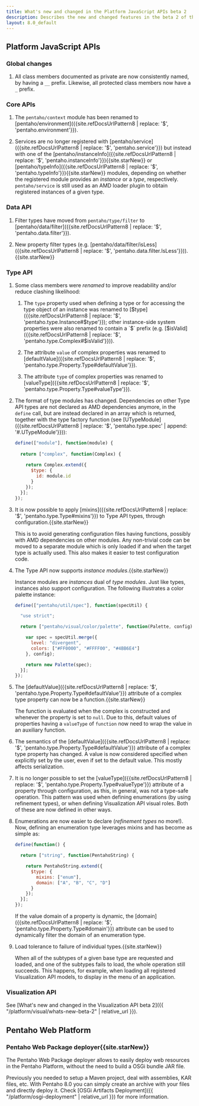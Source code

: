 ```yaml
---
title: What's new and changed in the Platform JavaScript APIs beta 2
description: Describes the new and changed features in the beta 2 of the Platform JavaScript APIs.
layout: 8.0_default
---
```


## Platform JavaScript APIs

### Global changes

1. All class members documented as private are now consistently named, by having a `__` prefix.
   Likewise, all protected class members now have a `_` prefix.


### Core APIs

1. The `pentaho/context` module has been renamed to 
   [pentaho/environment]({{site.refDocsUrlPattern8 | replace: '$', 'pentaho.environment'}}).

2. Services are no longer registered with 
   [pentaho/service]({{site.refDocsUrlPattern8 | replace: '$', 'pentaho.service'}}) but instead with
   one of the [pentaho/instanceInfo]({{site.refDocsUrlPattern8 | replace: '$', 'pentaho.instanceInfo'}}){{site.starNew}} or 
   [pentaho/typeInfo]({{site.refDocsUrlPattern8 | replace: '$', 'pentaho.typeInfo'}}){{site.starNew}} modules,
   depending on whether the registered module provides an _instance_ or a _type_, respectively.
   `pentaho/service` is still used as an AMD loader plugin to obtain registered instances of a given type.


### Data API

1. Filter types have moved from `pentaho/type/filter` to 
   [pentaho/data/filter]({{site.refDocsUrlPattern8 | replace: '$', 'pentaho.data.filter'}}).

2. New property filter types
   (e.g. [pentaho/data/filter/isLess]({{site.refDocsUrlPattern8 | replace: '$', 'pentaho.data.filter.IsLess'}})).{{site.starNew}}


### Type API

1. Some class members were _renamed_ to improve readability and/or reduce clashing likelihood:

    1. The `type` property used when defining a type or for accessing the type object of an instance
       was renamed to [$type]({{site.refDocsUrlPattern8 | replace: '$', 'pentaho.type.Instance#$type'}});
       other instance-side system properties were also renamed to contain a `$` prefix
       (e.g. [$isValid]({{site.refDocsUrlPattern8 | replace: '$', 'pentaho.type.Complex#$isValid'}})).
    
    2. The attribute `value` of complex properties was renamed to 
       [defaultValue]({{site.refDocsUrlPattern8 | replace: '$', 'pentaho.type.Property.Type#defaultValue'}}).
       
    3. The attribute `type` of complex properties was renamed to
       [valueType]({{site.refDocsUrlPattern8 | replace: '$', 'pentaho.type.Property.Type#valueType'}}).
   
2. The format of type modules has changed.
   Dependencies on other Type API types are not declared as AMD dependencies anymore, in the `define` call,
   but are instead declared in an array which is returned, together with the type factory function
   (see [UTypeModule]({{site.refDocsUrlPattern8 | replace: '$', 'pentaho.type.spec' | append: '#.UTypeModule'}})):
   
   ```js
   define(["module"], function(module) {
  
     return ["complex", function(Complex) {
    
       return Complex.extend({
         $type: {
           id: module.id
         }      
       });
     }];
   });
   ```
   
3. It is now possible to apply [mixins]({{site.refDocsUrlPattern8 | replace: '$', 'pentaho.type.Type#mixins'}})
   to Type API types, through configuration.{{site.starNew}}
   
   This is to avoid generating configuration files having functions, possibly with AMD dependencies on other modules. 
   Any non-trivial code can be moved to a separate module which is only loaded
   if and when the target type is actually used. This also makes it easier to test configuration code.

4. The Type API now supports _instance modules_.{{site.starNew}}

   Instance modules are _instances_ dual of _type modules_.
   Just like types, instances also support configuration.
   The following illustrates a color palette instance:
   
   ```js
   define(["pentaho/util/spec"], function(specUtil) {
   
     "use strict";
   
     return ["pentaho/visual/color/palette", function(Palette, config) {
   
       var spec = specUtil.merge({
         level: "divergent",
         colors: ["#FF0000", "#FFFF00", "#4BB6E4"]
       }, config);
   
       return new Palette(spec);
     }];
   });
   ```

5. The [defaultValue]({{site.refDocsUrlPattern8 | replace: '$', 'pentaho.type.Property.Type#defaultValue'}}) 
   attribute of a complex type property can now be a function.{{site.starNew}}
   
   The function is evaluated when the complex is constructed and whenever the property is set to `null`.
   Due to this, default values of properties having a `valueType` of `function` 
   now need to wrap the value in an auxiliary function.

6. The semantics of the
   [defaultValue]({{site.refDocsUrlPattern8 | replace: '$', 'pentaho.type.Property.Type#defaultValue'}}) 
   attribute of a complex type property has changed.
   A value is now considered specified when explicitly set by the user,
   even if set to the default value. This mostly affects serialization. 

7. It is no longer possible to set the 
   [valueType]({{site.refDocsUrlPattern8 | replace: '$', 'pentaho.type.Property.Type#valueType'}})
   attribute of a property through configuration, as this, in general, was not a type-safe operation.
   This pattern was used when defining enumerations (by using refinement types),
   or when defining Visualization API visual roles.
   Both of these are now defined in other ways.

8. Enumerations are now easier to declare (_refinement types_ no more!).
   Now, defining an enumeration type leverages mixins and has become as simple as:
   
   ```js
   define(function() {
   
     return ["string", function(PentahoString) {
   
       return PentahoString.extend({
         $type: {
           mixins: ["enum"],
           domain: ["A", "B", "C", "D"]
         }
       });
     }];
   });
   ```
   
   If the value domain of a property is dynamic, 
   the [domain]({{site.refDocsUrlPattern8 | replace: '$', 'pentaho.type.Property.Type#domain'}})
   attribute can be used to dynamically filter the domain of an enumeration type.
   
9. Load tolerance to failure of individual types.{{site.starNew}}
 
   When all of the subtypes of a given base type are requested and loaded, 
   and one of the subtypes fails to load, the whole operation still succeeds.
   This happens, for example, when loading all registered Visualization API models,
   to display in the menu of an application.


### Visualization API

See [What's new and changed in the Visualization API beta 2]({{ "/platform/visual/whats-new-beta-2" | relative_url }}).


## Pentaho Web Platform

### Pentaho Web Package deployer{{site.starNew}}

The Pentaho Web Package deployer allows to easily deploy web resources in the Pentaho Platform,
without the need to build a OSGi bundle JAR file.

Previously you needed to setup a Maven project, deal with assemblies, KAR files, etc. With Pentaho 8.0
you can simply create an archive with your files and directly deploy it. Check [OSGi Artifacts Deployment]({{ "/platform/osgi-deployment" | relative_url }})
for more information.
